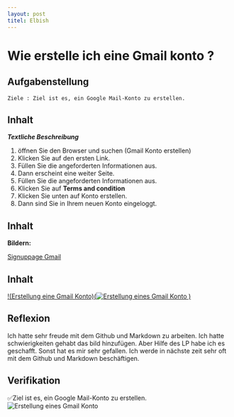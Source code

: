 ```yaml
---
layout: post
titel: Elbish
---
```

# Wie erstelle ich eine Gmail konto ?
## Aufgabenstellung
    Ziele : Ziel ist es, ein Google Mail-Konto zu erstellen.

## Inhalt
***Textliche Beschreibung***

1. öffnen Sie den Browser und suchen (Gmail Konto erstellen)
2. Klicken Sie auf den ersten Link.
3. Füllen Sie die angeforderten Informationen aus.
4. Dann erscheint eine weiter Seite.
5. Füllen Sie die angeforderten Informationen aus.
6. Klicken Sie auf **Terms and condition**
7. Klicken Sie unten auf Konto erstellen.
8. Dann sind Sie in Ihrem neuen Konto eingeloggt.
    


## Inhalt
**Bildern:**

[Signuppage Gmail](https://user-images.githubusercontent.com/78097812/129749307-26db1b2d-9fbe-4ea6-93aa-da25aa0c0451.png)

## Inhalt
[!(Erstellung eine Gmail Konto)(![Erstellung eines Gmail Konto](https://user-images.githubusercontent.com/78097812/129754568-4e86eb83-3bcf-4e86-bdcf-1dc095d215e6.png)
)](https://www.youtube.com/watch?v=TRnZYzJv6D8)


## Reflexion

Ich hatte sehr freude mit dem Github und Markdown zu arbeiten. Ich hatte schwierigkeiten gehabt das bild hinzufügen. Aber Hilfe des LP habe ich es geschafft. Sonst hat es mir sehr gefallen. Ich werde in nächste zeit sehr oft mit dem Github und Markdown beschäftigen.


## Verifikation

✅Ziel ist es, ein Google Mail-Konto zu erstellen.
![Erstellung eines Gmail Konto](https://user-images.githubusercontent.com/78097812/129754538-25bb7860-fe83-4bbe-ad40-7b834b8395a7.png)


